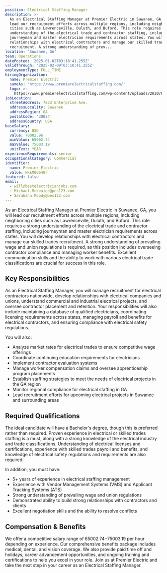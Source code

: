 ```yaml
---
position: Electrical Staffing Manager
description: >-
  As an Electrical Staffing Manager at Premier Electric in Suwanee, GA, you will
  lead our recruitment efforts across multiple regions, including neighboring
  cities such as Lawrenceville, Duluth, and Buford. This role requires a strong
  understanding of the electrical trade and contractor staffing, including
  journeyman and master electrician requirements across states. You will develop
  relationships with electrical contractors and manage our skilled trades
  recruitment. A strong understanding of prev...
location: 'Suwanee, GA'
team: Operations
datePosted: '2025-01-02T03:18:41.255Z'
validThrough: '2025-02-09T03:18:41.255Z'
employmentType: FULL_TIME
hiringOrganization:
  name: Premier Electric
  sameAs: 'https://www.premierelectricalstaffing.com/'
  logo: >-
    https://www.premierelectricalstaffing.com/wp-content/uploads/2020/05/Premier-Electrical-Staffing-logo.png
jobLocation:
  streetAddress: 7833 Enterprise Ave.
  addressLocality: Suwanee
  addressRegion: GA
  postalCode: '30024'
  addressCountry: USA
baseSalary:
  currency: USD
  value: 70002.96
  minValue: 65002.74
  maxValue: 75003.19
  unitText: YEAR
experienceRequirements: senior
occupationalCategory: Commercial
identifier:
  name: Premier Electric
  value: PREM00649r
featured: false
email:
  - will@bestelectricianjobs.com
  - Michael.Mckeaige@pes123.com
  - Sarahann.Moody@pes123.com
---
```




As an Electrical Staffing Manager at Premier Electric in Suwanee, GA, you will lead our recruitment efforts across multiple regions, including neighboring cities such as Lawrenceville, Duluth, and Buford. This role requires a strong understanding of the electrical trade and contractor staffing, including journeyman and master electrician requirements across states. You will develop relationships with electrical contractors and manage our skilled trades recruitment. A strong understanding of prevailing wage and union regulations is required, as this position includes overseeing contractor compliance and managing worker benefits. Excellent communication skills and the ability to work with various electrical trade classifications are crucial for success in this role.

## Key Responsibilities
As an Electrical Staffing Manager, you will manage recruitment for electrical contractors nationwide, develop relationships with electrical companies and unions, understand commercial and industrial electrical projects, and oversee contractor placement and retention. Your responsibilities will also include maintaining a database of qualified electricians, coordinating licensing requirements across states, managing payroll and benefits for electrical contractors, and ensuring compliance with electrical safety regulations.

You will also:
- Analyze market rates for electrical trades to ensure competitive wage offerings
- Coordinate continuing education requirements for electricians
- Implement contractor evaluation systems
- Manage worker compensation claims and oversee apprenticeship program placements
- Establish staffing strategies to meet the needs of electrical projects in the GA region
- Monitor regional compliance for electrical staffing in GA
- Lead recruitment efforts for upcoming electrical projects in Suwanee and surrounding areas

## Required Qualifications
The ideal candidate will have a Bachelor's degree, though this is preferred rather than required. Proven experience in electrical or skilled trades staffing is a must, along with a strong knowledge of the electrical industry and trade classifications. Understanding of electrical licenses and certifications, experience with skilled trades payroll and benefits, and knowledge of electrical safety regulations and requirements are also required.

In addition, you must have:
- 5+ years of experience in electrical staffing management
- Experience with Vendor Management Systems (VMS) and Applicant Tracking Systems (ATS)
- Strong understanding of prevailing wage and union regulations
- Demonstrated ability to build strong relationships with contractors and clients
- Excellent negotiation skills and the ability to resolve conflicts

## Compensation & Benefits
We offer a competitive salary range of $65002.74-$75003.19 per hour depending on experience. Our comprehensive benefits package includes medical, dental, and vision coverage. We also provide paid time off and holidays, career advancement opportunities, and ongoing training and certifications to help you excel in your role. Join us at Premier Electric and take the next step in your career as an Electrical Staffing Manager.